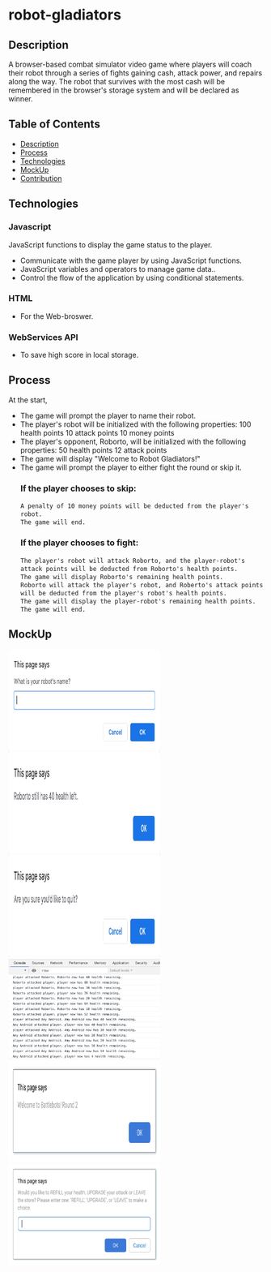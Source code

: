 # robot-gladiators
## Description
A browser-based combat simulator video game  where players will coach their robot through a series of fights gaining cash, attack power, and repairs along the way. The robot that survives with the most cash will be remembered in the browser's storage system and will be declared as winner.

## Table of Contents 
  * [Description](#description)
  * [Process](#process)
  * [Technologies](#technologies)
  * [MockUp](#mockup)
  * [Contribution](#contribution)

## Technologies 
### Javascript 
JavaScript functions to display the game status to the player.
  * Communicate with the game player by using JavaScript functions.
  * JavaScript variables and operators to manage game data..
  * Control the flow of the application by using conditional statements.
### HTML 
 *  For the Web-broswer.
### WebServices API 
 * To save high score in local storage.
  
## Process 
At the start, 
  * The game will prompt the player to name their robot.
  * The player's robot will be initialized with the following properties:
      100 health points
      10 attack points
      10 money points
  * The player's opponent, Roborto, will be initialized with the following properties:
      50 health points
      12 attack points
  * The game will display "Welcome to Robot Gladiators!"
  * The game will prompt the player to either fight the round or skip it.
     ### If the player chooses to skip:
        A penalty of 10 money points will be deducted from the player's robot.
        The game will end.
     ### If the player chooses to fight:
        The player's robot will attack Roborto, and the player-robot's attack points will be deducted from Roborto's health points.
        The game will display Roborto's remaining health points.
        Roborto will attack the player's robot, and Roberto's attack points will be deducted from the player's robot's health points.
        The game will display the player-robot's remaining health points.
        The game will end.
        
 ## MockUp
  <p align="left">
   <img src="https://github.com/Deeparkrish/robot-gladiators/blob/main/assets/rg2.jpeg" height ="200px" width="300px" />
   <img src="https://github.com/Deeparkrish/robot-gladiators/blob/main/assets/rg3.jpeg" height ="200px" width="300px" />
   <img src="https://github.com/Deeparkrish/robot-gladiators/blob/main/assets/rg4.jpeg" height ="200px" width="300px" />
   <img src="https://github.com/Deeparkrish/robot-gladiators/blob/main/assets/rg5.jpeg" height ="200px" width="300px" />
   <img src="https://github.com/Deeparkrish/robot-gladiators/blob/main/assets/rg6.jpeg" height ="200px" width="300px" />
   <img src="https://github.com/Deeparkrish/robot-gladiators/blob/main/assets/rg7.jpeg" height ="200px" width="300px" />
  </p>



    

